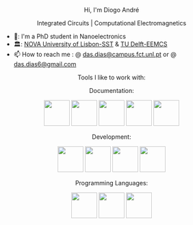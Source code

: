 

<p align=center> Hi, I'm Diogo André </p>

<p align=center> Integrated Circuits | Computational Electromagnetics </p>

- 🔭: I'm a PhD student in Nanoelectronics
- 🏛️: [NOVA University of Lisbon-SST](https://www.fct.unl.pt/en) & [TU Delft-EEMCS](https://www.tudelft.nl/en/eemcs)
- 📫 How to reach me : @ das.dias@campus.fct.unl.pt or @ das.dias6@gmail.com


<link rel="stylesheet" href="https://cdn.jsdelivr.net/gh/devicons/devicon@v2.15.1/devicon.min.css">

<p align=center>Tools I like to work with:</p>

<p align=center>Documentation:</p>

<div align=center>
       <img src="https://cdn.jsdelivr.net/gh/devicons/devicon/icons/html5/html5-original-wordmark.svg" width=60 />     
       <img src="https://cdn.jsdelivr.net/gh/devicons/devicon/icons/markdown/markdown-original.svg" width=60 />   
       <img src="https://cdn.jsdelivr.net/gh/devicons/devicon/icons/jupyter/jupyter-original-wordmark.svg" width=60 />
       <img src="https://cdn.jsdelivr.net/gh/devicons/devicon/icons/inkscape/inkscape-original-wordmark.svg" width=60 />
       <img src="https://cdn.jsdelivr.net/gh/devicons/devicon/icons/blender/blender-original-wordmark.svg" width=60 />
</div>

       

<p align=center>Development:</p>

<div align=center>
       <img src="https://cdn.jsdelivr.net/gh/devicons/devicon/icons/git/git-plain-wordmark.svg" width=60 />
       <img src="https://cdn.jsdelivr.net/gh/devicons/devicon/icons/docker/docker-original-wordmark.svg" width=60 />
       <img src="https://cdn.jsdelivr.net/gh/devicons/devicon/icons/vscode/vscode-original-wordmark.svg" width=60 />
       <img src="https://cdn.jsdelivr.net/gh/devicons/devicon/icons/vim/vim-original.svg" width=60 />          
</div>

<p align=center>Programming Languages:</p>
<div align=center>
       <img src="https://cdn.jsdelivr.net/gh/devicons/devicon/icons/rust/rust-plain.svg" width=60 />        
       <img src="https://cdn.jsdelivr.net/gh/devicons/devicon/icons/python/python-original-wordmark.svg" width=60 />
       <img src="https://cdn.jsdelivr.net/gh/devicons/devicon/icons/c/c-original.svg" width=60 />
</div>


<!---
das-dias/das-dias is a ✨ special ✨ repository because its `README.md` (this file) appears on your GitHub profile.
You can click the Preview link to take a look at your changes.
--->
